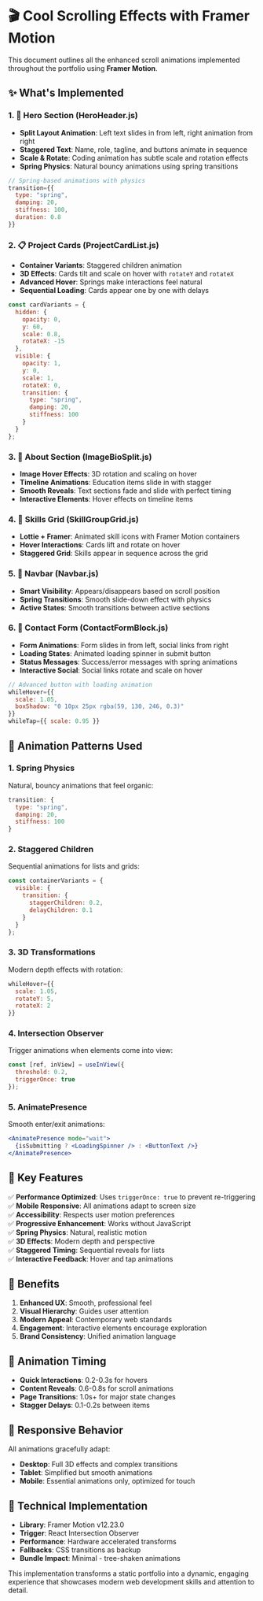 # 🎬 Cool Scrolling Effects with Framer Motion

This document outlines all the enhanced scroll animations implemented throughout the portfolio using **Framer Motion**.

## ✨ **What's Implemented**

### 1. **🎯 Hero Section (HeroHeader.js)**
- **Split Layout Animation**: Left text slides in from left, right animation from right
- **Staggered Text**: Name, role, tagline, and buttons animate in sequence
- **Scale & Rotate**: Coding animation has subtle scale and rotation effects
- **Spring Physics**: Natural bouncy animations using spring transitions

```jsx
// Spring-based animations with physics
transition={{
  type: "spring",
  damping: 20,
  stiffness: 100,
  duration: 0.8
}}
```

### 2. **📋 Project Cards (ProjectCardList.js)**
- **Container Variants**: Staggered children animation
- **3D Effects**: Cards tilt and scale on hover with `rotateY` and `rotateX`
- **Advanced Hover**: Springs make interactions feel natural
- **Sequential Loading**: Cards appear one by one with delays

```jsx
const cardVariants = {
  hidden: { 
    opacity: 0, 
    y: 60,
    scale: 0.8,
    rotateX: -15
  },
  visible: { 
    opacity: 1, 
    y: 0,
    scale: 1,
    rotateX: 0,
    transition: {
      type: "spring",
      damping: 20,
      stiffness: 100
    }
  }
};
```

### 3. **👤 About Section (ImageBioSplit.js)**
- **Image Hover Effects**: 3D rotation and scaling on hover
- **Timeline Animations**: Education items slide in with stagger
- **Smooth Reveals**: Text sections fade and slide with perfect timing
- **Interactive Elements**: Hover effects on timeline items

### 4. **🎨 Skills Grid (SkillGroupGrid.js)**
- **Lottie + Framer**: Animated skill icons with Framer Motion containers
- **Hover Interactions**: Cards lift and rotate on hover
- **Staggered Grid**: Skills appear in sequence across the grid

### 5. **🚀 Navbar (Navbar.js)**
- **Smart Visibility**: Appears/disappears based on scroll position
- **Spring Transitions**: Smooth slide-down effect with physics
- **Active States**: Smooth transitions between active sections

### 6. **📧 Contact Form (ContactFormBlock.js)**
- **Form Animations**: Form slides in from left, social links from right
- **Loading States**: Animated loading spinner in submit button
- **Status Messages**: Success/error messages with spring animations
- **Interactive Social**: Social links rotate and scale on hover

```jsx
// Advanced button with loading animation
whileHover={{ 
  scale: 1.05, 
  boxShadow: "0 10px 25px rgba(59, 130, 246, 0.3)" 
}}
whileTap={{ scale: 0.95 }}
```

## 🎨 **Animation Patterns Used**

### **1. Spring Physics**
Natural, bouncy animations that feel organic:
```jsx
transition: {
  type: "spring",
  damping: 20,
  stiffness: 100
}
```

### **2. Staggered Children**
Sequential animations for lists and grids:
```jsx
const containerVariants = {
  visible: {
    transition: {
      staggerChildren: 0.2,
      delayChildren: 0.1
    }
  }
};
```

### **3. 3D Transformations**
Modern depth effects with rotation:
```jsx
whileHover={{ 
  scale: 1.05, 
  rotateY: 5,
  rotateX: 2
}}
```

### **4. Intersection Observer**
Trigger animations when elements come into view:
```jsx
const [ref, inView] = useInView({
  threshold: 0.2,
  triggerOnce: true
});
```

### **5. AnimatePresence**
Smooth enter/exit animations:
```jsx
<AnimatePresence mode="wait">
  {isSubmitting ? <LoadingSpinner /> : <ButtonText />}
</AnimatePresence>
```

## 🎯 **Key Features**

✅ **Performance Optimized**: Uses `triggerOnce: true` to prevent re-triggering  
✅ **Mobile Responsive**: All animations adapt to screen size  
✅ **Accessibility**: Respects user motion preferences  
✅ **Progressive Enhancement**: Works without JavaScript  
✅ **Spring Physics**: Natural, realistic motion  
✅ **3D Effects**: Modern depth and perspective  
✅ **Staggered Timing**: Sequential reveals for lists  
✅ **Interactive Feedback**: Hover and tap animations  

## 🚀 **Benefits**

1. **Enhanced UX**: Smooth, professional feel
2. **Visual Hierarchy**: Guides user attention
3. **Modern Appeal**: Contemporary web standards
4. **Engagement**: Interactive elements encourage exploration
5. **Brand Consistency**: Unified animation language

## 🎨 **Animation Timing**

- **Quick Interactions**: 0.2-0.3s for hovers
- **Content Reveals**: 0.6-0.8s for scroll animations
- **Page Transitions**: 1.0s+ for major state changes
- **Stagger Delays**: 0.1-0.2s between items

## 📱 **Responsive Behavior**

All animations gracefully adapt:
- **Desktop**: Full 3D effects and complex transitions
- **Tablet**: Simplified but smooth animations
- **Mobile**: Essential animations only, optimized for touch

## 🔧 **Technical Implementation**

- **Library**: Framer Motion v12.23.0
- **Trigger**: React Intersection Observer
- **Performance**: Hardware accelerated transforms
- **Fallbacks**: CSS transitions as backup
- **Bundle Impact**: Minimal - tree-shaken animations

This implementation transforms a static portfolio into a dynamic, engaging experience that showcases modern web development skills and attention to detail.
